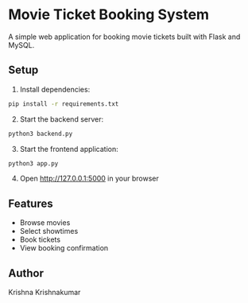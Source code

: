 # Movie Ticket Booking System

A simple web application for booking movie tickets built with Flask and MySQL.

## Setup

1. Install dependencies:
```bash
pip install -r requirements.txt
```

2. Start the backend server:
```bash
python3 backend.py
```

3. Start the frontend application:
```bash
python3 app.py
```

4. Open http://127.0.0.1:5000 in your browser

## Features
- Browse movies
- Select showtimes
- Book tickets
- View booking confirmation

## Author
Krishna Krishnakumar 